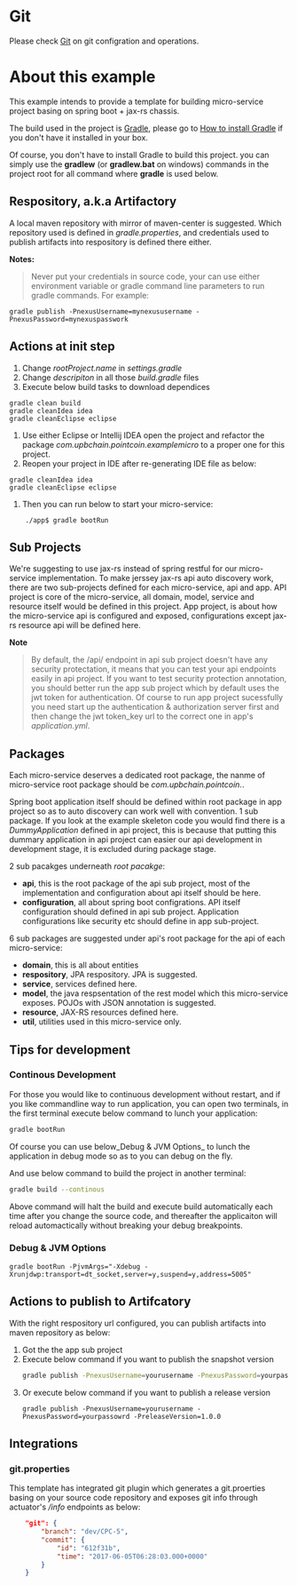 # Git
Please check [Git](git.md) on git configration and operations.

# About this example

This example intends to provide a template for building micro-service project basing on spring boot + jax-rs chassis.

The build used in the project is [Gradle](https://gradle.org/), please go to [How to install Gradle](https://gradle.org/install) if you don't have it installed in your box.

Of course, you don't have to install Gradle to build this project. you can simply use the **gradlew** (or **gradlew.bat** on windows) commands in the project root for all command
where **gradle** is used below.

## Respository, a.k.a Artifactory
A local maven repository with mirror of maven-center is suggested.
Which repository used is defined in _gradle.properties_, and credentials used to publish artifacts into respository is defined there either.

**Notes:**
> Never put your credentials in source code, your can use either environment variable or gradle command line parameters to run gradle commands.
For example:  

```
gradle publish -PnexusUsername=mynexususername -PnexusPassword=mynexuspasswork
```

## Actions at init step

1. Change _rootProject.name_ in _settings.gradle_
1. Change _descripiton_ in all those _build.gradle_ files
1. Execute below build tasks to download dependices 
```
gradle clean build
gradle cleanIdea idea
gradle cleanEclipse eclipse
```
1. Use either Eclipse or Intellij IDEA open the project and refactor the package _com.upbchain.pointcoin.examplemicro_ to a proper one for this project.
1. Reopen your project in IDE after re-generating IDE file as below: 
```
gradle cleanIdea idea
gradle cleanEclipse eclipse
```
1. Then you can run below to start your micro-service:
```
    ./app$ gradle bootRun
```

   
## Sub Projects
We're suggesting to use jax-rs instead of spring restful for our micro-service implementation.
To make jerssey jax-rs api auto discovery work, there are two sub-projects defined for each micro-service, api and app.
API project is core of the micro-service, all domain, model, service and resource itself would be defined in this project.
App project, is about how the micro-service api is configured and exposed, configurations except jax-rs resource api will be defined here.

**Note**
> By default, the /api/ endpoint in api sub project doesn't have any security protectation, it means that you can test your api endpoints 
easily in api project. If you want to test security protection annotation, you should better run the app sub project which by default uses
the jwt token for authentication. Of course to run app project sucessfully you need start up the authentication & authorization server first
and then change the jwt token_key url to the correct one in app's _application.yml_.

## Packages
Each micro-service deserves a dedicated root package, the nanme of micro-service root package should be
_com.upbchain.pointcoin.<micro-service-name>_.

Spring boot application itself should be defined within root package in app project so as to auto discovery can work well with convention. 
1 sub package. If you look at the example skeleton code you would find there is a _DummyApplication_ defined in api project, this is
because that putting this dummary application in api project can easier our api development in development stage, it is excluded during package stage.

2 sub pacakges underneath _root pacakge_:

* **api**, this is the root package of the api sub project, most of the implementation and configuration about api itself should be here.
* **configuration**, all about spring boot configrations. API itself configuration should defined in api sub project. Application configurations like security etc should define in app sub-project.

6 sub packages are suggested under api's root package for the api of each micro-service:

 * **domain**, this is all about entities 
 * **respository**, JPA respository. JPA is suggested.
 * **service**, services defined here.
 * **model**, the java respsentation of the rest model which this micro-service exposes. POJOs with JSON annotation is suggested.
 * **resource**, JAX-RS resources defined here.
 * **util**, utilities used in this micro-service only.

## Tips for development
### Continous Development
For those you would like to continuous development without restart, and if you like commandline way to run application,
you can open two terminals, in the first terminal execute below command to lunch your application:
```bash
gradle bootRun
```
Of course you can use below_Debug & JVM Options_ to lunch the application in debug mode so as to you can debug on the fly.

And use below command to build the project in another terminal:
```bash
gradle build --continous
```
Above command will halt the build and execute build automatically each time after you change the source code, and thereafter the applicaiton will reload automactically
without breaking your debug breakpoints.

### Debug & JVM Options
```
gradle bootRun -PjvmArgs="-Xdebug -Xrunjdwp:transport=dt_socket,server=y,suspend=y,address=5005"
```


## Actions to publish to Artifcatory
With the right respository url configured, you can publish artifacts into maven repository as below:

1. Got the the app sub project
1. Execute below command if you want to publish the snapshot version
    ```bash
    gradle publish -PnexusUsername=yourusername -PnexusPassword=yourpassowrd
    ```
1. Or execute below command if you want to publish a release version
    ```
    gradle publish -PnexusUsername=yourusername -PnexusPassword=yourpassowrd -PreleaseVersion=1.0.0
    ```

## Integrations

### git.properties
This template has integrated git plugin which generates a git.proerties basing on your source code repository
and exposes git info through actuator's _/info_ endpoints as below:
```json
    "git": {
        "branch": "dev/CPC-5",
        "commit": {
            "id": "612f31b",
            "time": "2017-06-05T06:28:03.000+0000"
        }
    }
```